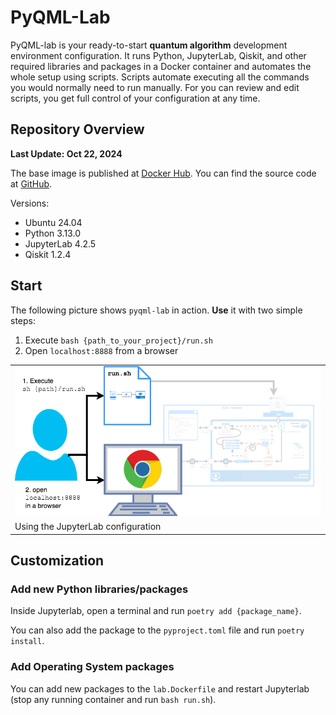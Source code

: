 

# PyQML-Lab


PyQML-lab is your ready-to-start **quantum algorithm** development environment configuration.
It runs Python, JupyterLab, Qiskit, and other required libraries and packages in a Docker container and automates the whole setup using scripts.
Scripts automate executing all the commands you would normally need to run manually.
For you can review and edit scripts, you get full control of your configuration at any time.




## Repository Overview

**Last Update: Oct 22, 2024**

The base image is published at [Docker Hub](https://hub.docker.com/r/pyqml/lab).
You can find the source code at [GitHub](https://github.com/quantum-machine-learning/pyqml-lab).


Versions:

- Ubuntu 24.04
- Python 3.13.0
- JupyterLab 4.2.5
- Qiskit 1.2.4


## Start


The following picture shows `pyqml-lab` in action. **Use** it with two simple steps:

1. Execute `bash {path_to_your_project}/run.sh`
1. Open `localhost:8888` from a browser

<table class="image">
<tr><td><img src="config_use.png" width="600"></td></tr>
<tr><td class="caption" >Using the JupyterLab configuration</td></tr>
</table>

## Customization

### Add new Python libraries/packages

Inside Jupyterlab, open a terminal and run `poetry add {package_name}`.

You can also add the package to the `pyproject.toml` file and run `poetry install`.

### Add Operating System packages

You can add new packages to the `lab.Dockerfile` and restart Jupyterlab (stop any running container and run `bash run.sh`).

